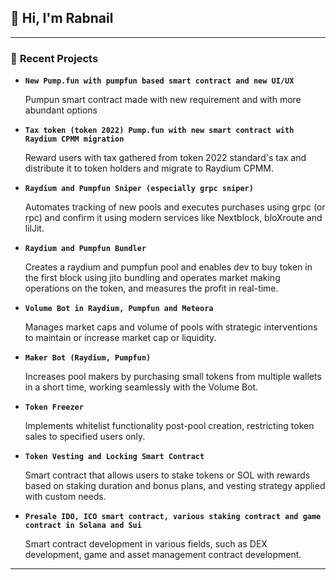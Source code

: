 
## 👋 Hi, I'm Rabnail

---

### 🚀 **Recent Projects**

- **`New Pump.fun with pumpfun based smart contract and new UI/UX`**

  Pumpun smart contract made with new requirement and with more abundant options

- **`Tax token (token 2022) Pump.fun with new smart contract with Raydium CPMM migration`**

  Reward users with tax gathered from token 2022 standard's tax and distribute it to token holders and migrate to Raydium CPMM.

- **`Raydium and Pumpfun Sniper (especially grpc sniper)`**

  Automates tracking of new pools and executes purchases using grpc (or rpc) and confirm it using modern services like Nextblock, bloXroute and lilJit.

- **`Raydium and Pumpfun Bundler`**

  Creates a raydium and pumpfun pool and enables dev to buy token in the first block using jito bundling and operates market making operations on the token, and measures the profit in real-time.

- **`Volume Bot in Raydium, Pumpfun and Meteora`**

  Manages market caps and volume of pools with strategic interventions to maintain or increase market cap or liquidity.

- **`Maker Bot (Raydium, Pumpfun)`**

  Increases pool makers by purchasing small tokens from multiple wallets in a short time, working seamlessly with the Volume Bot.

- **`Token Freezer`**

  Implements whitelist functionality post-pool creation, restricting token sales to specified users only.

- **`Token Vesting and Locking Smart Contract`**

  Smart contract that allows users to stake tokens or SOL with rewards based on staking duration and bonus plans, and vesting strategy applied with custom needs.

- **`Presale IDO, ICO smart contract, various staking contract and game contract in Solana and Sui`**

  Smart contract development in various fields, such as DEX development, game and asset management contract development.

---



